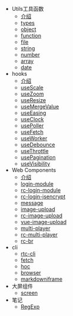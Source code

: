 - Utils工具函数
    - [介绍](md/utils.md)
    - [types](./src/types/README.md)
    - [object](./src/object/README.md)
    - [function](./src/function/README.md)
    - [file](./src/file/README.md)
    - [string](./src/string/README.md)
    - [number](./src/number/README.md)
    - [array](./src/array/README.md)
    - [date](./src/date/README.md)
- hooks
    - [介绍](md/hooks/index.md)
    - [useScale](md/hooks/useScale.md)
    - [useZoom](md/hooks/useZoom.md)
    - [useResize](md/hooks/useResize.md)
    - [useMergeValue](md/hooks/useMergeValue.md)
    - [useEasing](md/hooks/useEasing.md)
    - [useClock](md/hooks/useClock.md)
    - [usePoller](md/hooks/usePoller.md)
    - [useFetch](md/hooks/useFetch.md)
    - [useWorker](md/hooks/useWorker.md)
    - [useDebounce](md/hooks/useDebounce.md)
    - [useThrottle](md/hooks/useThrottle.md)
    - [usePagination](md/hooks/usePagination.md)
    - [useVisibility](md/hooks/useVisibility.md)
- Web Components
    - [介绍](md/components/index.md)
    - [login-module](md/components/login-module.md)
    - [rc-login-module](md/components/rc-login-module.md)
    - [rc-login-jsencrypt](md/components/rc-login-jsencrypt.md)
    - [message](md/components/message.md)
    - [image-upload](md/components/image-upload.md)
    - [rc-image-upload](md/components/rc-image-upload.md)
    - [vue-image-upload](md/components/vue-image-upload.md)
    - [multi-player](md/components/multi-player.md)
    - [rc-multi-player](md/components/rc-multi-player.md)
    - [rc-br](md/components/rc-br.md)
- cli
    - [rtc-cli](md/cli/rtc-cli.md)
    - [fetch](md/cli/fetch.md)
    - [hoc](md/cli/hoc.md)
    - [browser](md/cli/browser.md)
    - [markdowniframe](md/cli/markdowniframe.md)
- 大屏组件
    - [screen](md/screen.md)
- 笔记
    - [RegExp](md/notes/RegExp.md)
